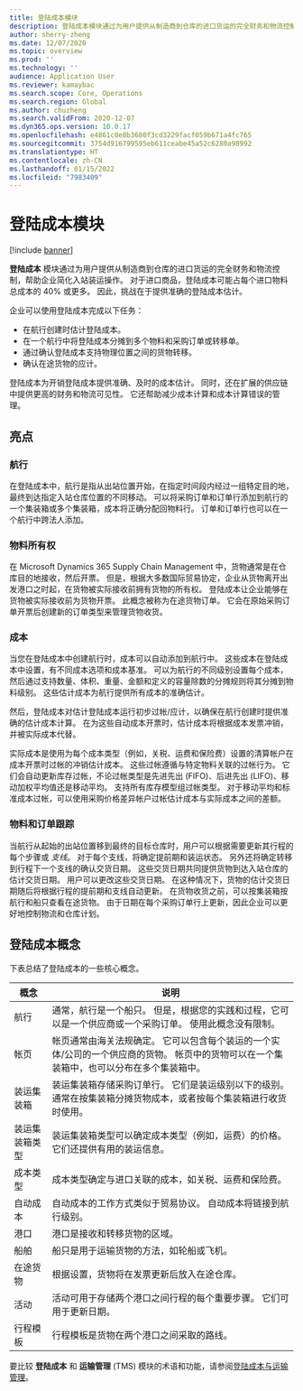 ```yaml
---
title: 登陆成本模块
description: 登陆成本模块通过为用户提供从制造商到仓库的进口货运的完全财务和物流控制，帮助企业简化入站装运操作。
author: sherry-zheng
ms.date: 12/07/2020
ms.topic: overview
ms.prod: ''
ms.technology: ''
audience: Application User
ms.reviewer: kamaybac
ms.search.scope: Core, Operations
ms.search.region: Global
ms.author: chuzheng
ms.search.validFrom: 2020-12-07
ms.dyn365.ops.version: 10.0.17
ms.openlocfilehash: e4861c0e8b3680f3cd3229facf059b671a4fc765
ms.sourcegitcommit: 3754d916799595eb611ceabe45a52c6280a98992
ms.translationtype: HT
ms.contentlocale: zh-CN
ms.lasthandoff: 01/15/2022
ms.locfileid: "7983409"
---
```

# <a name="landed-cost-module"></a>登陆成本模块

[!include [banner](../../includes/banner.md)]

**登陆成本** 模块通过为用户提供从制造商到仓库的进口货运的完全财务和物流控制，帮助企业简化入站装运操作。 对于进口商品，登陆成本可能占每个进口物料总成本的 40% 或更多。 因此，挑战在于提供准确的登陆成本估计。

企业可以使用登陆成本完成以下任务：

- 在航行创建时估计登陆成本。
- 在一个航行中将登陆成本分摊到多个物料和采购订单或转移单。
- 通过确认登陆成本支持物理位置之间的货物转移。
- 确认在途货物的应计。

登陆成本为开销登陆成本提供准确、及时的成本估计。 同时，还在扩展的供应链中提供更高的财务和物流可见性。 它还帮助减少成本计算和成本计算错误的管理。

## <a name="highlights"></a>亮点

### <a name="voyages"></a>航行

在登陆成本中，航行是指从出站位置开始，在指定时间段内经过一组特定目的地，最终到达指定入站仓库位置的不同移动。 可以将采购订单和订单行添加到航行的一个集装箱或多个集装箱，成本将正确分配回物料行。 订单和订单行也可以在一个航行中跨法人添加。

### <a name="item-ownership"></a>物料所有权

在 Microsoft Dynamics 365 Supply Chain Management 中，货物通常是在仓库目的地接收，然后开票。 但是，根据大多数国际贸易协定，企业从货物离开出发港口之时起，在货物被实际接收前拥有货物的所有权。 登陆成本让企业能够在货物被实际接收前为货物开票。 此概念被称为在途货物订单。 它会在原始采购订单开票后创建新的订单类型来管理货物收货。

### <a name="costs"></a>成本

当您在登陆成本中创建航行时，成本可以自动添加到航行中。 这些成本在登陆成本中设置，有不同成本选项和成本基准。 可以为航行的不同级别设置每个成本，然后通过支持数量、体积、重量、金额和定义的容量除数的分摊规则将其分摊到物料级别。 这些估计成本为航行提供所有成本的准确估计。

然后，登陆成本对估计登陆成本运行初步过帐/应计，以确保在航行创建时提供准确的估计成本计算。 在为这些自动成本开票时，估计成本将根据成本发票冲销，并被实际成本代替。

实际成本是使用为每个成本类型（例如，关税、运费和保险费）设置的清算帐户在成本开票时过帐的冲销估计成本。 这些过帐遵循与特定物料关联的过帐行为。 它们会自动更新库存过帐，不论过帐类型是先进先出 (FIFO)、后进先出 (LIFO)、移动加权平均值还是移动平均。 支持所有库存模型组过帐类型。 对于移动平均和标准成本过帐，可以使用采购价格差异帐户过帐估计成本与实际成本之间的差额。

### <a name="item-and-order-tracking"></a>物料和订单跟踪

当航行从起始的出站位置移到最终的目标仓库时，用户可以根据需要更新其行程的每个步骤或 *支线*。 对于每个支线，将确定提前期和装运状态。 另外还将确定转移到行程下一个支线的确认交货日期。 这些交货日期共同提供货物到达入站仓库的估计交货日期。 用户可以更改这些交货日期。 在这种情况下，货物的估计交货日期随后将根据行程的提前期和支线自动更新。 在货物收货之前，可以按集装箱按航行和船只查看在途货物。 由于日期在每个采购订单行上更新，因此企业可以更好地控制物流和仓库计划。

## <a name="landed-cost-concepts"></a>登陆成本概念

下表总结了登陆成本的一些核心概念。

| 概念 | 说明 |
|---|---|
| 航行 | 通常，航行是一个船只。 但是，根据您的实践和过程，它可以是一个供应商或一个采购订单。 使用此概念没有限制。 |
| 帐页 | 帐页通常由海关法规确定。 它可以包含每个装运的一个实体/公司的一个供应商的货物。 帐页中的货物可以在一个集装箱中，也可以分布在多个集装箱中。 |
| 装运集装箱 | 装运集装箱存储采购订单行。 它们是装运级别以下的级别。 通常在按集装箱分摊货物成本，或者按每个集装箱进行收货时使用。 |
| 装运集装箱类型 | 装运集装箱类型可以确定成本类型（例如，运费）的价格。 它们还提供有用的装运信息。 |
| 成本类型 | 成本类型确定与进口关联的成本，如关税、运费和保险费。 |
| 自动成本 | 自动成本的工作方式类似于贸易协议。 自动成本将链接到航行级别。 |
| 港口 | 港口是接收和转移货物的区域。 |
| 船舶 | 船只是用于运输货物的方法，如轮船或飞机。 |
| 在途货物 | 根据设置，货物将在发票更新后放入在途仓库。 |
| 活动 | 活动可用于存储两个港口之间行程的每个重要步骤。 它们可用于更新日期。 |
| 行程模板 | 行程模板是货物在两个港口之间采取的路线。 |

要比较 **登陆成本** 和 **运输管理** (TMS) 模块的术语和功能，请参阅[登陆成本与运输管理](landed-cost-vs-tms.md)。
